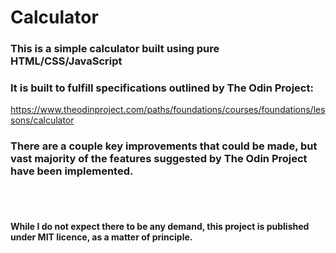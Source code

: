 # Calculator

### This is a simple calculator built using pure HTML/CSS/JavaScript

### It is built to fulfill specifications outlined by The Odin Project: 
https://www.theodinproject.com/paths/foundations/courses/foundations/lessons/calculator

### There are a couple key improvements that could be made, but vast majority of the features suggested by The Odin Project have been implemented. 

<br><br>

#### While I do not expect there to be any demand, this project is published under MIT licence, as a matter of principle. 
